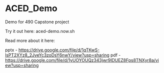 # ACED_Demo
Demo for 490 Capstone project

Try it out here: aced-demo.now.sh

Read more about it here: 

  pptx - https://drive.google.com/file/d/1qTKwS-lsPT2XYz8_2JveYc3zoDsY6nwY/view?usp=sharing
  pdf - https://drive.google.com/file/d/1yUOYOUQz343jwr9IDUEZ8Fps8TNXyr8a/view?usp=sharing

